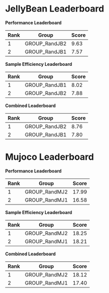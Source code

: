 # JellyBean Leaderboard

**Performance Leaderboard**

|Rank      |Group     |Score     |
|----------|----------|----------|
|1      |GROUP_RandJB2     |9.63     |
|2      |GROUP_RandJB1     |7.57     |


**Sample Efficiency Leaderboard**

|Rank      |Group     |Score     |
|----------|----------|----------|
|1      |GROUP_RandJB1     |8.02     |
|2      |GROUP_RandJB2     |7.88     |


**Combined Leaderboard**

|Rank      |Group     |Score     |
|----------|----------|----------|
|1      |GROUP_RandJB2     |8.76     |
|2      |GROUP_RandJB1     |7.80     |


# Mujoco Leaderboard

**Performance Leaderboard**

|Rank      |Group     |Score     |
|----------|----------|----------|
|1      |GROUP_RandMJ2     |17.99     |
|2      |GROUP_RandMJ1     |16.58     |


**Sample Efficiency Leaderboard**

|Rank      |Group     |Score     |
|----------|----------|----------|
|1      |GROUP_RandMJ2     |18.25     |
|2      |GROUP_RandMJ1     |18.21     |


**Combined Leaderboard**

|Rank      |Group     |Score     |
|----------|----------|----------|
|1      |GROUP_RandMJ2     |18.12     |
|2      |GROUP_RandMJ1     |17.40     |


